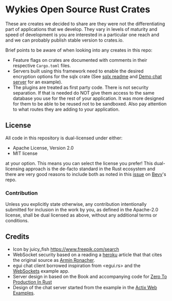 # Wykies Open Source Rust Crates

<!-- TODO 4: Add Cargo Semver Checks to CI at Workspace level (There is supposed to be a workspace flag) -->

These are creates we decided to share are they were not the differentiating part of applications that we develop.
They vary in levels of maturity and speed of development is you are interested in a particular one reach and and we can probably publish stable version to crates.io.

Brief points to be aware of when looking into any creates in this repo:

- Feature flags on crates are documented with comments in their respective `Cargo.toml` files.
- Servers built using this framework need to enable the desired encryption options for the sqlx crate (See [sqlx readme](https://github.com/launchbadge/sqlx?tab=readme-ov-file#install) and [Demo chat server](crates/chat-app-server/Cargo.toml) for an example).
- The plugins are treated as first party code. There is not security separation. If that is needed do NOT give them access to the same database you use for the rest of your application. It was more designed for them to be able to be reused not to be sandboxed. Also pay attention to what routes they are adding to your application.

<!-- TODO 5 Document what tables each plugin uses (probably in their lib.rs, bonus points if it's automated so it stays updated) -->

## License

All code in this repository is dual-licensed under either:

- Apache License, Version 2.0
- MIT license

at your option.
This means you can select the license you prefer!
This dual-licensing approach is the de-facto standard in the Rust ecosystem and there are very good reasons to include both as noted in
this [issue](https://github.com/bevyengine/bevy/issues/2373) on [Bevy](https://bevyengine.org)'s repo.

### Contribution

Unless you explicitly state otherwise, any contribution intentionally submitted
for inclusion in the work by you, as defined in the Apache-2.0 license, shall
be dual licensed as above, without any additional terms or conditions.

## Credits

- Icon by juicy_fish <https://www.freepik.com/search>
- WebSocket security based on a reading a [heroku](https://devcenter.heroku.com/articles/websocket-security) article that that cites the original source as [Armin Ronacher](https://lucumr.pocoo.org/2012/9/24/websockets-101/).
- egui chat client borrowed inspiration from <egui.rs> and the [WebSockets](https://github.com/rerun-io/ewebsock) example app.
- Server design in based on the Book and accompanying code for [Zero To Production In Rust](https://www.zero2prod.com/)
- Design of the chat server started from the example in the [Actix Web Examples](https://github.com/actix/examples/tree/master/websockets).
